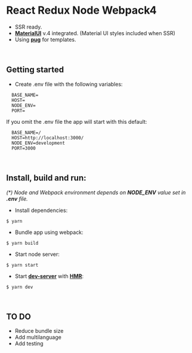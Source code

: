 # React Redux Node Webpack4

- SSR ready.
- **[MaterialUI](https://material-ui.com/getting-started/usage/)** v.4 integrated. (Material UI styles included when SSR)
- Using **[pug](https://pugjs.org/api/getting-started.html)** for templates.
  
&nbsp;
## Getting started

- Create .env file with the following variables:

```
  BASE_NAME=
  HOST=
  NODE_ENV=
  PORT=
```
  
If you omit the .env file the app will start with this default:
  
```
  BASE_NAME=/
  HOST=http://localhost:3000/
  NODE_ENV=development
  PORT=3000
```
  
&nbsp;
## Install, build and run:
*(\*) Node and Webpack environment depends on **NODE_ENV** value set in **.env** file.*  

- Install dependencies:

```
$ yarn
```

- Bundle app using webpack:

```
$ yarn build
```

- Start node server:

```
$ yarn start
```

- Start **[dev-server](https://webpack.js.org/configuration/dev-server)** with **[HMR](https://webpack.js.org/concepts/hot-module-replacement/)**:

```
$ yarn dev
```
  
&nbsp;
## TO DO
- Reduce bundle size
- Add multilanguage
- Add testing

